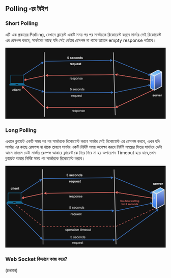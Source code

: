 ## Polling এর টাইপ

### Short Polling

এটি এক প্রকারের Polling, যেখানে ক্লায়েন্ট একটি সময় পর পর সার্ভারকে রিকোয়েস্ট করবে সার্ভার সেই রিকোয়েস্ট এর রেসপন্স করবে, সার্ভারের কাছে যদি সেই ডেটার রেসপন্স না থাকে তাহলে empty response পাঠাবে।

<p align="center">
  <img src="./images/short-polling.png" alt="short-polling">
</p>

### Long Polling

এখানে ক্লায়েন্ট একটি সময় পর পর সার্ভারকে রিকোয়েস্ট করবে সার্ভার সেই রিকোয়েস্ট এর রেসপন্স করবে, এখন যদি সার্ভার এর কাছে রেসপন্স না থাকে তাহলে সার্ভার একটি নির্দিষ্ট সময় অপেক্ষা করবে নির্দিষ্ট সময়ের ভিতর সার্ভারে ডেটা আসে তাহলে ডেটা সার্ভার রেসপন্স আকারে ক্লায়েন্ট কে দিয়ে দিবে না হয় অপারেশন Timeout হয়ে যাবে,তখন ক্লায়েন্ট আবার নির্দিষ্ট সময় পর সার্ভারকে রিকোয়েস্ট করবে।

<p align="center">
  <img src="./images/long-polling.png" alt="long-polling">
</p>

### Web Socket কিভাবে কাজ করে?

(চলমান)
